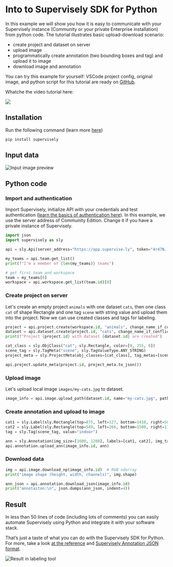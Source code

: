 # Into to Supervisely SDK for Python

In this example we will show you how it is easy to communicate with your Supervisely instance (Community or your private Enterprise installation) from python code. The tutorial illustrates basic upload-download scenario:

* create project and dataset on server
* upload image
* programmatically create annotation (two bounding boxes and tag) and upload it to image
* download image and annotation

You can try this example for yourself: VSCode project config, original image, and python script for this tutorial are ready on [GitHub](https://github.com/supervisely-ecosystem/supervisely-python-sdk-example).

Whatche the video tutorial here:

<a href="https://youtu.be/Mp0BnWEujhA">
    <img src="https://user-images.githubusercontent.com/12828725/180598221-f92649d7-bcda-4f9d-94cc-fd1b4734a7c6.png" style="max-width:100%;">
</a>



## Installation

Run the following command (learn more [here](../installation.md))

```
pip install supervisely
```

## Input data

![Input image preview ](https://user-images.githubusercontent.com/12828725/179228335-93ac7ec5-31e1-46da-b8fa-86d3bfe3b769.jpg)

## Python code

### Import and authentication

Import Supervisely, initialize API with your credentials and test authentication ([learn the basics of authentication here](basics-of-authentication.md)). In this example, we use the server address of Community Edition. Change it if you have a private instance of Supervisely.

```python
import json
import supervisely as sly

api = sly.Api(server_address="https://app.supervise.ly", token="4r47N...xaTatb")

my_teams = api.team.get_list()
print(f"I'm a member of {len(my_teams)} teams")

# get first team and workspace
team = my_teams[0]
workspace = api.workspace.get_list(team.id)[0]
```

### Create project on server

Let's create an empty project `animals` with one dataset `cats`, then one class `cat` of shape Rectangle and one tag `scene` with string value and upload them into the project. Now we can use created classes and tags for labeling.

```python
project = api.project.create(workspace.id, "animals", change_name_if_conflict=True)
dataset = api.dataset.create(project.id, "cats", change_name_if_conflict=True)
print(f"Project {project.id} with dataset {dataset.id} are created")

cat_class = sly.ObjClass("cat", sly.Rectangle, color=[0, 255, 0])
scene_tag = sly.TagMeta("scene", sly.TagValueType.ANY_STRING)
project_meta = sly.ProjectMeta(obj_classes=[cat_class], tag_metas=[scene_tag])

api.project.update_meta(project.id, project_meta.to_json())
```

### Upload image

Let's upload local image  `images/my-cats.jpg` to dataset.

```python
image_info = api.image.upload_path(dataset.id, name="my-cats.jpg", path="images/my-cats.jpg")
```

### Create annotation and upload to image

```python
cat1 = sly.Label(sly.Rectangle(top=875, left=127, bottom=1410, right=581), cat_class)
cat2 = sly.Label(sly.Rectangle(top=549, left=266, bottom=1500, right=1199), cat_class) 
tag = sly.Tag(scene_tag, value="indoor")

ann = sly.Annotation(img_size=[1600, 1200], labels=[cat1, cat2], img_tags=[tag])
api.annotation.upload_ann(image_info.id, ann)
```

### Download data

```python
img = api.image.download_np(image_info.id)  # RGB ndarray
print("image shape (height, width, channels)", img.shape)

ann_json = api.annotation.download_json(image_info.id) 
print("annotaiton:\n", json.dumps(ann_json, indent=4))
```

## Result

In less than 50 lines of code (including lots of comments) you can easily automate Supervisely using Python and integrate it with your software stack.

That’s just a taste of what you can do with the Supervisely SDK for Python. For more, take a look [at the reference](https://supervisely.readthedocs.io/en/latest/sdk\_packages.html) and [Supervisely Annotation JSON format](https://developer.supervise.ly/api-references/supervisely-annotation-json-format).

![Result in labeling tool](https://user-images.githubusercontent.com/12828725/179226131-cd7f7058-ebca-4aa1-8660-951bf88a42af.png)
